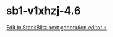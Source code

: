 # sb1-v1xhzj-4.6

[Edit in StackBlitz next generation editor ⚡️](https://stackblitz.com/~/github.com/boktoday/sb1-v1xhzj-4.6)